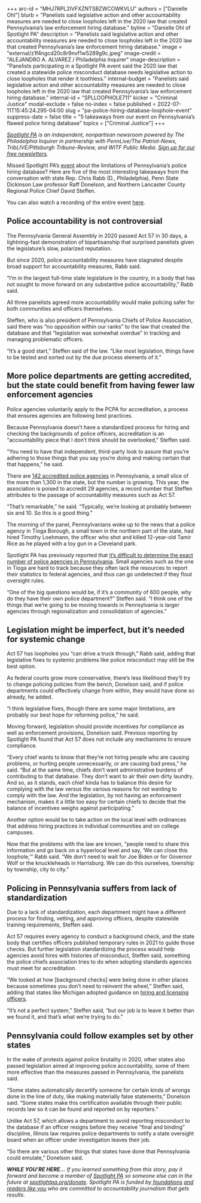 +++
arc-id = "MHJ7RPL2IVFXZNTSBZWCOWKVLU"
authors = ["Danielle Ohl"]
blurb = "Panelists said legislative action and other accountability measures are needed to close loopholes left in the 2020 law that created Pennsylvania’s law enforcement hiring database."
byline = "Danielle Ohl of Spotlight PA"
description = "Panelists said legislative action and other accountability measures are needed to close loopholes left in the 2020 law that created Pennsylvania’s law enforcement hiring database."
image = "external/z1f4ngcd20c8r9nvf1w5289g9c.jpeg"
image-credit = "ALEJANDRO A. ALVAREZ / Philadelphia Inquirer"
image-description = "Panelists participating in a Spotlight PA event said the 2020 law that created a statewide police misconduct database needs legislative action to close loopholes that render it toothless."
internal-budget = "Panelists said legislative action and other accountability measures are needed to close loopholes left in the 2020 law that created Pennsylvania’s law enforcement hiring database."
internal-id = "SPLLOOPHOLE711"
kicker = "Criminal Justice"
modal-exclude = false
no-index = false
published = 2022-07-11T15:45:24.295-04:00
slug = "pa-police-hiring-database-loophole-event"
suppress-date = false
title = "5 takeaways from our event on Pennsylvania’s flawed police hiring database"
topics = ["Criminal Justice"]
+++

<a href="https://www.spotlightpa.org/"><i>Spotlight PA</i></a><i> is an independent, nonpartisan newsroom powered by The Philadelphia Inquirer in partnership with PennLive/The Patriot-News, TribLIVE/Pittsburgh Tribune-Review, and WITF Public Media. </i><a href="https://www.spotlightpa.org/newsletters"><i>Sign up for our free newsletters</i></a><i>.</i>

Missed Spotlight PA’s <a href="https://www.spotlightpa.org/news/2022/06/pennsylvania-police-misconduct-database-act-57-panel/">event</a> about the limitations of Pennsylvania’s police hiring database? Here are five of the most interesting takeaways from the conversation with state Rep. Chris Rabb (D., Philadelphia), Penn State Dickinson Law professor Raff Donelson, and Northern Lancaster County Regional Police Chief David Steffen.

You can also watch a recording of the entire event <a href="https://vimeo.com/728141889">here</a>.

## Police accountability is not controversial

The Pennsylvania General Assembly in 2020 passed Act 57 in 30 days, a lightning-fast demonstration of bipartisanship that surprised panelists given the legislature’s slow, polarized reputation.

But since 2020, police accountability measures have stagnated despite broad support for accountability measures, Rabb said.

“I’m in the largest full-time state legislature in the country, in a body that has not sought to move forward on any substantive police accountability,” Rabb said.

<script src="https://www.spotlightpa.org/embed.js" async></script><div data-spl-embed-version="1" data-spl-src="https://www.spotlightpa.org/embeds/newsletter/"></div>

All three panelists agreed more accountability would make policing safer for both communities and officers themselves.

Steffen, who is also president of Pennsylvania Chiefs of Police Association, said there was “no opposition within our ranks” to the law that created the database and that “legislation was somewhat overdue” in tracking and managing problematic officers.

“It’s a good start,” Steffen said of the law. “Like most legislation, things have to be tested and sorted out by the due process elements of it.”

## More police departments are getting accredited, but the state could benefit from having fewer law enforcement agencies

Police agencies voluntarily apply to the PCPA for accreditation, a process that ensures agencies are following best practices.

Because Pennsylvania doesn’t have a standardized process for hiring and checking the backgrounds of police officers, accreditation is an “accountability piece that I don’t think should be overlooked,” Steffen said.

“You need to have that independent, third-party look to assure that you’re adhering to those things that you say you’re doing and making certain that that happens,” he said.

There are <a href="https://pcpa.memberclicks.net/accredited-agencies#AccreditedAgencies">142 accredited police agencies</a> in Pennsylvania, a small slice of the more than 1,300 in the state, but the number is growing. This year, the association is poised to accredit 29 agencies, a record number that Steffen attributes to the passage of accountability measures such as Act 57.

“That’s remarkable,” he said. “Typically, we’re looking at probably between six and 10. So this is a good thing.”

The morning of the panel, Pennsylvanians woke up to the news that a police agency in Tioga Borough, a small town in the northern part of the state, had hired Timothy Loehmann, the officer who shot and killed 12-year-old Tamir Rice as he played with a toy gun in a Cleveland park.

Spotlight PA has previously reported that <a href="https://www.spotlightpa.org/news/2022/06/pa-state-police-department-count-discrepancy/">it’s difficult to determine the exact number of police agencies in Pennsylvania</a>. Small agencies such as the one in Tioga are hard to track because they often lack the resources to report their statistics to federal agencies, and thus can go undetected if they flout oversight rules.

“One of the big questions would be, if it’s a community of 600 people, why do they have their own police department?” Steffen said. “I think one of the things that we’re going to be moving towards in Pennsylvania is larger agencies through regionalization and consolidation of agencies.”

## Legislation might be imperfect, but it’s needed for systemic change

Act 57 has loopholes you “can drive a truck through,” Rabb said, adding that legislative fixes to systemic problems like police misconduct may still be the best option.

As federal courts grow more conservative, there’s less likelihood they’ll try to change policing policies from the bench, Donelson said, and if police departments could effectively change from within, they would have done so already, he added.

“I think legislative fixes, though there are some major limitations, are probably our best hope for reforming police,” he said.

Moving forward, legislation should provide incentives for compliance as well as enforcement provisions, Donelson said. Previous reporting by Spotlight PA found that Act 57 does not include any mechanisms to ensure compliance.

“Every chief wants to know that they’re not hiring people who are causing problems, or hurting people unnecessarily, or are causing bad press,” he said. “But at the same time, chiefs don’t want administrative burdens of contributing to that database. They don’t want to air their own dirty laundry. And so, as it stands, each chief kinda has to balance this desire for complying with the law versus the various reasons for not wanting to comply with the law. And the legislation, by not having an enforcement mechanism, makes it a little too easy for certain chiefs to decide that the balance of incentives weighs against participating.”

Another option would be to take action on the local level with ordinances that address hiring practices in individual communities and on college campuses.

Now that the problems with the law are known, “people need to share this information and go back on a hyperlocal level and say, ‘We can close this loophole,’” Rabb said. “We don’t need to wait for Joe Biden or for Governor Wolf or the knuckleheads in Harrisburg. We can do this ourselves, township by township, city to city.”

## Policing in Pennsylvania suffers from lack of standardization

Due to a lack of standardization, each department might have a different process for finding, vetting, and approving officers, despite statewide training requirements, Steffen said.

Act 57 requires every agency to conduct a background check, and the state body that certifies officers published temporary rules in 2021 to guide those checks. But further legislation standardizing the process would help agencies avoid hires with histories of misconduct, Steffen said, something the police chiefs association tries to do when adopting standards agencies must meet for accreditation.

“We looked at how [background checks] were being done in other places because sometimes you don’t need to reinvent the wheel,” Steffen said, adding that states like Michigan adopted guidance on <a href="https://www.michigan.gov/mcoles/standard-training/licensing-standards-for-michigan-law-enforcement-officers">hiring and licensing officers</a>.

“It’s not a perfect system,” Steffen said, “but our job is to leave it better than we found it, and that’s what we’re trying to do.”

<script src="https://www.spotlightpa.org/embed.js" async></script><div data-spl-embed-version="1" data-spl-src="https://www.spotlightpa.org/embeds/donate/"></div>

## Pennsylvania could follow examples set by other states

In the wake of protests against police brutality in 2020, other states also passed legislation aimed at improving police accountability, some of them more effective than the measures passed in Pennsylvania, the panelists said.

“Some states automatically decertify someone for certain kinds of wrongs done in the line of duty, like making materially false statements,” Donelson said. “Some states make this certification available through their public records law so it can be found and reported on by reporters.”

Unlike Act 57, which allows a department to avoid reporting misconduct to the database if an officer resigns before they receive “final and binding” discipline, Illinois law requires police departments to notify a state oversight board when an officer under investigation leaves their job.

“So there are various other things that states have done that Pennsylvania could emulate,” Donelson said.

<i><b>WHILE YOU’RE HERE...</b></i><i> If you learned something from this story, pay it forward and become a member of </i><a href="https://www.spotlightpa.org/"><i>Spotlight PA</i></a><i> so someone else can in the future at </i><a href="http://spotlightpa.org/donate"><i>spotlightpa.org/donate</i></a><i>. Spotlight PA is funded by</i><a href="https://www.spotlightpa.org/support"><i> foundations</i></a><i> </i><a href="https://www.spotlightpa.org/support"><i>and readers like you</i></a><i> who are committed to accountability journalism that gets results.</i>
